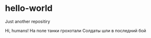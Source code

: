 # hello-world
Just another repositiry

Hi, humans!
На поле танки грохотали
Солдаты шли в последний бой
